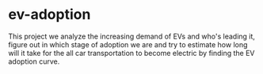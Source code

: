 # ev-adoption
This project we analyze the increasing demand of EVs and who's leading it, figure out in which stage of adoption we are and try to estimate how long will it take for the all car transportation to become electric by finding the EV adoption curve.
